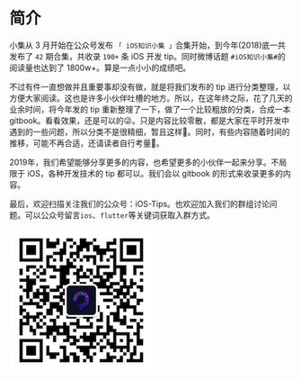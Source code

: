# 简介

小集从 3 月开始在公众号发布 `「 iOS知识小集 」`合集开始，到今年\(2018\)底一共发布了 `42` 期合集，共收录 `190+` 条 iOS 开发 tip。同时微博话题 `#iOS知识小集#`的阅读量也达到了 1800w+。算是一点小小的成绩吧。

不过有件一直想做并且重要事却没有做，就是将我们发布的 tip 进行分类整理，以方便大家阅读。这也是许多小伙伴吐槽的地方。所以，在这年终之际，花了几天的业余时间，将今年发的 tip 重新整理了一下，做了一个比较粗放的分类，合成一本 gitbook。看看效果，还是可以的😜。只是内容比较零散，都是大家在平时开发中遇到的一些问题，所以分类不是很精细，暂且这样👻。同时，有些内容随着时间的推移，可能不再合适，还请读者自行考量🙏。

2019年，我们希望能够分享更多的内容，也希望更多的小伙伴一起来分享。不局限于 iOS，各种开发技术的 tip 都可以。我们会以 gitbook 的形式来收录更多的内容。

最后，欢迎扫描关注我们的公众号：iOS-Tips。也欢迎加入我们的群组讨论问题。可以公众号留言`ios`、`flutter`等关键词获取入群方式。

![](/qrcode.jpg)

